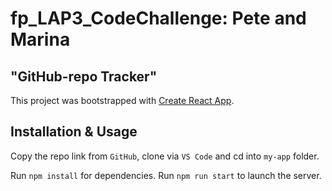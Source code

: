 # fp_LAP3_CodeChallenge: Pete and Marina

## "GitHub-repo Tracker"

This project was bootstrapped with [Create React App](https://github.com/facebook/create-react-app).

## Installation & Usage
Copy the repo link from `GitHub`, clone via `VS Code` and cd into `my-app` folder.

Run `npm install` for dependencies.
Run `npm run start` to launch the server. 

